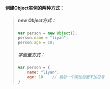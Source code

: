 #### 创建Object实例的两种方式：

> ##### new Object方式：
>
> ```js
> var person = new Object();
> person.name = "liyan";
> person.age = 18;
> ```
>
> ##### 字面量方式：
>
> ```js
> var person = {
>     name: "liyan",
>     age: 18    // 最后一个属性后面不加逗号
> }
> ```



